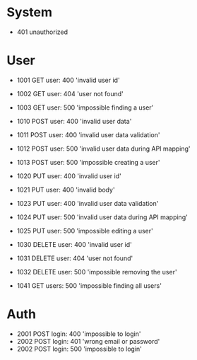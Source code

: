 System
======
- 401 unauthorized

User
====

- 1001 GET     user:  400 'invalid user id'
- 1002 GET     user:  404 'user not found'
- 1003 GET     user:  500 'impossible finding a user'

- 1010 POST    user: 400 'invalid user data'
- 1011 POST    user: 400 'invalid user data validation'
- 1012 POST    user: 500 'invalid user data during API mapping'
- 1013 POST    user: 500 'impossible creating a user'

- 1020 PUT     user: 400 'invalid user id'
- 1021 PUT     user: 400 'invalid body'
- 1023 PUT     user: 400 'invalid user data validation'
- 1024 PUT     user: 500 'invalid user data during API mapping'
- 1025 PUT     user: 500 'impossible editing a user'

- 1030 DELETE  user: 400 'invalid user id'
- 1031 DELETE  user: 404 'user not found'
- 1032 DELETE  user: 500 'impossible removing the user'

- 1041 GET     users: 500 'impossible finding all users' 

Auth
====

- 2001 POST    login: 400 'impossible to login'
- 2002 POST    login: 401 'wrong email or password'
- 2002 POST    login: 500 'impossible to login'
